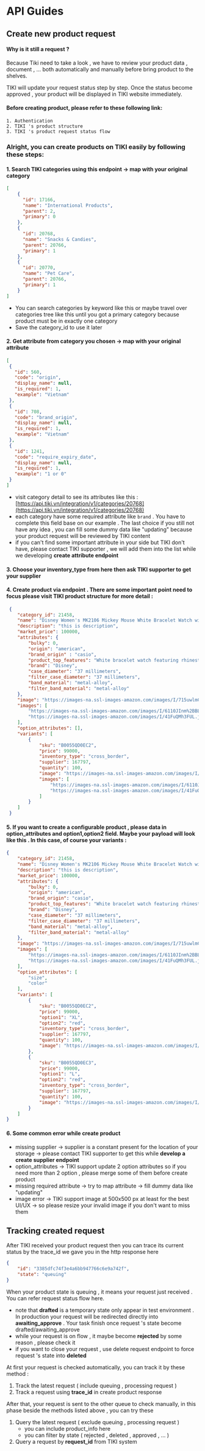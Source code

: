 # API Guides

## Create new product request

#### Why is it still a request ? 
Because Tiki need to take a look , we have to review your product data , document , ...  both automatically and manually before bring product to the shelves.

TIKI will update your request status step by step. Once the status become approved , your product will be displayed in TIKI website immediately. 

#### Before creating product, please refer to these following link:
    1. Authentication
    2. TIKI 's product structure
    3. TIKI 's product request status flow

### Alright, you can create products on TIKI easily by following these steps:
#### 1. Search TIKI categories using this endpoint → map with your original category
    
```json
[
    {
      "id": 17166,
      "name": "International Products",
      "parent": 2,
      "primary": 0
    },
    {
      "id": 20768,
      "name": "Snacks & Candies",
      "parent": 20766,
      "primary": 1
    },
    {
      "id": 20770,
      "name": "Pet Care",
      "parent": 20766,
      "primary": 1
    }
]
```

   - You can search categories by keyword like this or maybe travel over categories tree like this until you got a primary category because product must be in exactly one category
   - Save the category_id to use it later
   
    
#### 2. Get attribute from category you chosen → map with your original attribute

```json
[
 {
   "id": 560,
   "code": "origin",
   "display_name": null,
   "is_required": 1,
   "example": "Vietnam"
 },
 {
   "id": 708,
   "code": "brand_origin",
   "display_name": null,
   "is_required": 1,
   "example": "Vietnam"
 },
 {
   "id": 1241,
   "code": "require_expiry_date",
   "display_name": null,
   "is_required": 1,
   "example": "1 or 0"
 }
]
```
* visit category detail to see its attributes like this : [https://api.tiki.vn/integration/v1/categories/20768](https://api.tiki.vn/integration/v1/categories/20768)
* each category have some required attribute like `brand` . You have to complete this field base on our example . The last choice if you still not have any idea , you can fill some dummy data like "updating" because your product request will be reviewed by TIKI content
* if you can't find some important attribute in your side but TIKI don't have, please contact TIKI supporter , we will add them into the list while we developing **create attribute endpoint**

#### 3. Choose your inventory_type from here then ask TIKI supporter to get your supplier
#### 4. Create product via endpoint . There are some important point need to focus please visit TIKI product structure for more detail : 
    
```json
 {
    "category_id": 21458,
    "name": "Disney Women's MK2106 Mickey Mouse White Bracelet Watch with Rhinestones",
    "description": "this is description",
    "market_price": 100000,
    "attributes": {
        "bulky": 0,
        "origin": "american",
        "brand_origin" : "casio",
        "product_top_features": "White bracelet watch featuring rhinestone-accented bezel and mother-of-pearl dial with sparkling Mickey Mouse design\n37-mm metal case with glass dial window\nQuartz movement with analog display\nMetal alloy bracelet with jewelry-clasp closure\nNot water resistant\n",
        "brand": "Disney",
        "case_diameter": "37 millimeters",
        "filter_case_diameter": "37 millimeters",
        "band_material": "metal-alloy",
        "filter_band_material": "metal-alloy"
    },
    "image": "https://images-na.ssl-images-amazon.com/images/I/715uwlmCWsL.jpg",
    "images": [
        "https://images-na.ssl-images-amazon.com/images/I/6110JInm%2BBL.jpg",
        "https://images-na.ssl-images-amazon.com/images/I/41FuQMh3FUL.jpg"
    ],
    "option_attributes": [],
    "variants": [
        {
            "sku": "B0055QD0EC2",
            "price": 99000,
            "inventory_type": "cross_border",
            "supplier": 167797,
            "quantity": 100,
            "image": "https://images-na.ssl-images-amazon.com/images/I/715uwlmCWsL.jpg",
            "images": [
                "https://images-na.ssl-images-amazon.com/images/I/6110JInm%2BBL.jpg",
                "https://images-na.ssl-images-amazon.com/images/I/41FuQMh3FUL.jpg"
            ]
        }
    ]
 }
```
#### 5. If you want to create a configurable product , please  data in option_attributes and option1,option2 field. Maybe your payload will look like this . In this case, of course your variants  : 
   
```json
{
    "category_id": 21458,
    "name": "Disney Women's MK2106 Mickey Mouse White Bracelet Watch with Rhinestones",
    "description": "this is description",
    "market_price": 100000,
    "attributes": {
        "bulky": 0,
        "origin": "american",
        "brand_origin": "casio",
        "product_top_features": "White bracelet watch featuring rhinestone-accented bezel and mother-of-pearl dial with sparkling Mickey Mouse design\n37-mm metal case with glass dial window\nQuartz movement with analog display\nMetal alloy bracelet with jewelry-clasp closure\nNot water resistant\n",
        "brand": "Disney",
        "case_diameter": "37 millimeters",
        "filter_case_diameter": "37 millimeters",
        "band_material": "metal-alloy",
        "filter_band_material": "metal-alloy"
    },
    "image": "https://images-na.ssl-images-amazon.com/images/I/715uwlmCWsL.jpg",
    "images": [
        "https://images-na.ssl-images-amazon.com/images/I/6110JInm%2BBL.jpg",
        "https://images-na.ssl-images-amazon.com/images/I/41FuQMh3FUL.jpg"
    ],
    "option_attributes": [
        "size",
        "color"
    ],
    "variants": [
        {
            "sku": "B0055QD0EC2",
            "price": 99000,
            "option1": "XL",
            "option2": "red",
            "inventory_type": "cross_border",
            "supplier": 167797,
            "quantity": 100,
            "image": "https://images-na.ssl-images-amazon.com/images/I/715uwlmCWsLBY.jpg"
        },
        {
            "sku": "B0055QD0EC3",
            "price": 99000,
            "option1": "L",
            "option2": "red",
            "inventory_type": "cross_border",
            "supplier": 167797,
            "quantity": 100,
            "image": "https://images-na.ssl-images-amazon.com/images/I/715uwlmCWsLBX.jpg"
        }
    ]
}
```

#### 6. Some common error while create product 
- missing supplier → supplier is a constant present for the location of your storage → please contact TIKI supporter to get this while **develop a create supplier endpoint**
- option_attributes → TIKI support update 2 option attributes so if you need more than 2 option , please merge some of them before create product
- missing required attribute → try to map attribute → fill dummy data like "updating"
- image error → TIKI support image at 500x500 px at least for the best UI/UX → so please resize your invalid image if you don't want to miss them

## Tracking created request

After TIKI received your product request then you can trace its current status by the trace_id we gave you in the http response here

```json
{
    "id": "3385dfc74f3e4a6bb947766c6e9a742f",
    "state": "queuing"
}
````

When your product state is queuing , it means your request just received . You can refer request status flow here. 

- note that **drafted** is a temporary state only appear in test environment . In production your request will be redirected directly into **awaiting_approve** . Your task finish once request 's state become drafted/awaiting_approve
- while your request is on flow , it maybe become **rejected** by some reason , please check it
- if you want to close your request , use delete request endpoint to force request 's state into **deleted**

At first your request is checked automatically, you can track it by these method : 

1. Track the latest request ( include queuing , processing request )
2. Track a request using **trace_id** in create product response

After that, your request is sent to the other queue to check manually, in this phase beside the methods listed above , you can try these 

1. Query the latest request ( exclude queuing , processing request )
    - you can include product_info here
    - you can filter by state ( rejected , deleted , approved , ... )
2. Query a request by **request_id** from TIKI system
